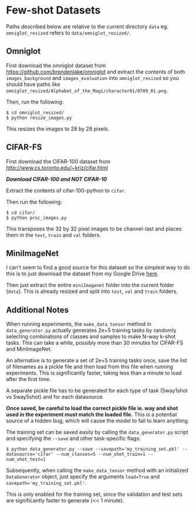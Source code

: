 # Few-shot Datasets

Paths described below are relative to the current directory `data` eg. `omniglot_resized` refers to `data/omniglot_resized/`.

## Omniglot

First download the omniglot dataset from https://github.com/brendenlake/omniglot and extract the contents of both `images_background` and `images_evaluation` into `omniglot_resized` so you should have paths like `omniglot_resized/Alphabet_of_the_Magi/character01/0709_01.png`.

Then, run the following:

```
$ cd omniglot_resized/
$ python resize_images.py
```

This resizes the images to 28 by 28 pixels.

## CIFAR-FS

First download the CIFAR-100 dataset from http://www.cs.toronto.edu/~kriz/cifar.html

***Download CIFAR-100 and NOT CIFAR-10***

Extract the contents of cifar-100-python to `cifar`.

Then run the following:

```
$ cd cifar/
$ python proc_images.py
```

This transposes the 32 by 32 pixel images to be channel-last and places them in the `test`, `train` and `val` folders.

## MiniImageNet

I can't seem to find a good source for this dataset so the simplest way to do this is to just download the dataset from my Google Drive [here](https://drive.google.com/file/d/16pifyDIvxxI0ILEtw587-Kpx1HcaU9e3/view?usp=sharing).

Then just extract the entire `miniImagenet` folder into the current folder (`data`).
This is already resized and split into `test`, `val` and `train` folders.

## Additional Notes

When running experiments, the `make_data_tensor` method in `data_generator.py` actually generates 2e+5 training tasks by randomly selecting combinations of classes and samples to make N-way k-shot tasks. This can take a while, possibly more than 30 minutes for CIFAR-FS and MiniImageNet. 

An alternative is to generate a set of 2e+5 training tasks once, save the list of filenames as a pickle file and then load from this file when running experiments. This is significantly faster, taking less than a minute to load after the first time. 

A separate pickle file has to be generated for each type of task (5way1shot vs 5way5shot) and for each datasource.

**Once saved, be careful to load the correct pickle file ie. way and shot used in the experiment must match the loaded file.** This is a potential source of a hidden bug, which will cause the model to fail to learn anything.

The training set can be saved easily by calling the `data_generator.py` script and specifying the `--save`  and other task-specific flags:

```
$ python data_generator.py --save --savepath='my_training_set.pkl' --datasource='cifar' --num_classes=5 --num_shot_train=1 --num_shot_test=1
```

Subsequently, when calling the `make_data_tensor` method with an initialized `DataGenerator` object, just specify the arguments `load=True` and `savepath='my_training_set.pkl'`.

This is only enabled for the training set, since the validation and test sets are significantly faster to generate (<< 1 minute).
